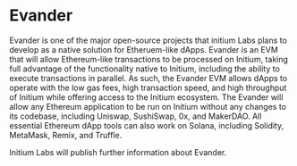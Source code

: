 # Evander

Evander is one of the major open-source projects that initium Labs plans to develop as a native solution for Etheruem-like dApps. Evander is an EVM that will allow Ethereum-like transactions to be processed on Initium, taking full advantage of the functionality native to Initium, including the ability to execute transactions in parallel. As such, the Evander EVM allows dApps to operate with the low gas fees, high transaction speed, and high throughput of Initium while offering access to the Initium ecosystem. The Evander will allow any Ethereum application to be run on Initium without any changes to its codebase, including Uniswap, SushiSwap, 0x, and MakerDAO. All essential Ethereum dApp tools can also work on Solana, including Solidity, MetaMask, Remix, and Truffle.&#x20;

Initium Labs will publish further information about Evander. &#x20;
